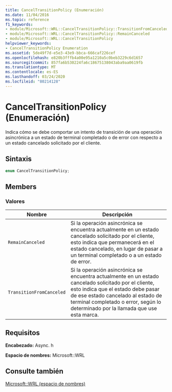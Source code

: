 ```yaml
---
title: CancelTransitionPolicy (Enumeración)
ms.date: 11/04/2016
ms.topic: reference
f1_keywords:
- module/Microsoft::WRL::CancelTransitionPolicy::TransitionFromCanceled
- module/Microsoft::WRL::CancelTransitionPolicy::RemainCanceled
- module/Microsoft::WRL::CancelTransitionPolicy
helpviewer_keywords:
- CancelTransitionPolicy Enumeration
ms.assetid: 5de49f7d-e5e3-43e9-bbca-666caf226cef
ms.openlocfilehash: e820b3fffb4a00e95a1210a5c0beb3229c6d1657
ms.sourcegitcommit: 857fa6b530224fa6c18675138043aba9aa0619fb
ms.translationtype: MT
ms.contentlocale: es-ES
ms.lasthandoff: 03/24/2020
ms.locfileid: "80214128"
---
```

# <a name="canceltransitionpolicy-enumeration"></a>CancelTransitionPolicy (Enumeración)

Indica cómo se debe comportar un intento de transición de una operación asincrónica a un estado de terminal completado o de error con respecto a un estado cancelado solicitado por el cliente.

## <a name="syntax"></a>Sintaxis

```cpp
enum CancelTransitionPolicy;
```

## <a name="members"></a>Members

### <a name="values"></a>Valores

|Nombre|Descripción|
|----------|-----------------|
|`RemainCanceled`|Si la operación asincrónica se encuentra actualmente en un estado cancelado solicitado por el cliente, esto indica que permanecerá en el estado cancelado, en lugar de pasar a un terminal completado o a un estado de error.|
|`TransitionFromCanceled`|Si la operación asincrónica se encuentra actualmente en un estado cancelado solicitado por el cliente, esto indica que el estado debe pasar de ese estado cancelado al estado de terminal completado o error, según lo determinado por la llamada que use esta marca.|

## <a name="requirements"></a>Requisitos

**Encabezado:** Async. h

**Espacio de nombres:** Microsoft::WRL

## <a name="see-also"></a>Consulte también

[Microsoft::WRL (espacio de nombres)](microsoft-wrl-namespace.md)
